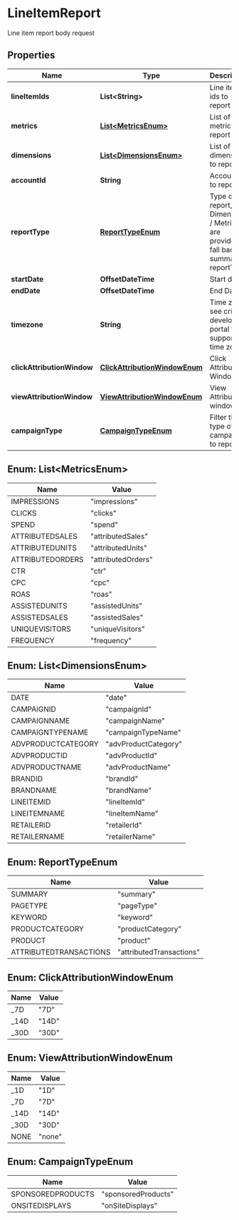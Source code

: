 

# LineItemReport

Line item report body request

## Properties

| Name | Type | Description | Notes |
|------------ | ------------- | ------------- | -------------|
|**lineItemIds** | **List&lt;String&gt;** | Line item ids to report on |  [optional] |
|**metrics** | [**List&lt;MetricsEnum&gt;**](#List&lt;MetricsEnum&gt;) | List of metrics to report on |  [optional] |
|**dimensions** | [**List&lt;DimensionsEnum&gt;**](#List&lt;DimensionsEnum&gt;) | List of dimensions to report on |  [optional] |
|**accountId** | **String** | Account id to report on |  |
|**reportType** | [**ReportTypeEnum**](#ReportTypeEnum) | Type of report, if no Dimensions / Metrics are provided fall back to summary reportType |  [optional] |
|**startDate** | **OffsetDateTime** | Start date |  |
|**endDate** | **OffsetDateTime** | End Date |  |
|**timezone** | **String** | Time zone : see criteo developer portal for supported time zones |  [optional] |
|**clickAttributionWindow** | [**ClickAttributionWindowEnum**](#ClickAttributionWindowEnum) | Click Attribution Window |  [optional] |
|**viewAttributionWindow** | [**ViewAttributionWindowEnum**](#ViewAttributionWindowEnum) | View Attribution window |  [optional] |
|**campaignType** | [**CampaignTypeEnum**](#CampaignTypeEnum) | Filter the type of campaign to report on |  [optional] |



## Enum: List&lt;MetricsEnum&gt;

| Name | Value |
|---- | -----|
| IMPRESSIONS | &quot;impressions&quot; |
| CLICKS | &quot;clicks&quot; |
| SPEND | &quot;spend&quot; |
| ATTRIBUTEDSALES | &quot;attributedSales&quot; |
| ATTRIBUTEDUNITS | &quot;attributedUnits&quot; |
| ATTRIBUTEDORDERS | &quot;attributedOrders&quot; |
| CTR | &quot;ctr&quot; |
| CPC | &quot;cpc&quot; |
| ROAS | &quot;roas&quot; |
| ASSISTEDUNITS | &quot;assistedUnits&quot; |
| ASSISTEDSALES | &quot;assistedSales&quot; |
| UNIQUEVISITORS | &quot;uniqueVisitors&quot; |
| FREQUENCY | &quot;frequency&quot; |



## Enum: List&lt;DimensionsEnum&gt;

| Name | Value |
|---- | -----|
| DATE | &quot;date&quot; |
| CAMPAIGNID | &quot;campaignId&quot; |
| CAMPAIGNNAME | &quot;campaignName&quot; |
| CAMPAIGNTYPENAME | &quot;campaignTypeName&quot; |
| ADVPRODUCTCATEGORY | &quot;advProductCategory&quot; |
| ADVPRODUCTID | &quot;advProductId&quot; |
| ADVPRODUCTNAME | &quot;advProductName&quot; |
| BRANDID | &quot;brandId&quot; |
| BRANDNAME | &quot;brandName&quot; |
| LINEITEMID | &quot;lineItemId&quot; |
| LINEITEMNAME | &quot;lineItemName&quot; |
| RETAILERID | &quot;retailerId&quot; |
| RETAILERNAME | &quot;retailerName&quot; |



## Enum: ReportTypeEnum

| Name | Value |
|---- | -----|
| SUMMARY | &quot;summary&quot; |
| PAGETYPE | &quot;pageType&quot; |
| KEYWORD | &quot;keyword&quot; |
| PRODUCTCATEGORY | &quot;productCategory&quot; |
| PRODUCT | &quot;product&quot; |
| ATTRIBUTEDTRANSACTIONS | &quot;attributedTransactions&quot; |



## Enum: ClickAttributionWindowEnum

| Name | Value |
|---- | -----|
| _7D | &quot;7D&quot; |
| _14D | &quot;14D&quot; |
| _30D | &quot;30D&quot; |



## Enum: ViewAttributionWindowEnum

| Name | Value |
|---- | -----|
| _1D | &quot;1D&quot; |
| _7D | &quot;7D&quot; |
| _14D | &quot;14D&quot; |
| _30D | &quot;30D&quot; |
| NONE | &quot;none&quot; |



## Enum: CampaignTypeEnum

| Name | Value |
|---- | -----|
| SPONSOREDPRODUCTS | &quot;sponsoredProducts&quot; |
| ONSITEDISPLAYS | &quot;onSiteDisplays&quot; |



